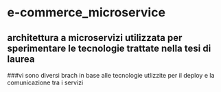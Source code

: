 # e-commerce_microservice
## architettura a microservizi utilizzata per sperimentare le tecnologie trattate nella tesi di laurea

###vi sono diversi brach in base alle tecnologie utlizzite per il deploy e la comunicazione tra i servizi
